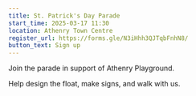 ```yaml
---
title: St. Patrick's Day Parade
start_time: 2025-03-17 11:30
location: Athenry Town Centre
register_url: https://forms.gle/N3iHhh3QJTqbFnhN8/
button_text: Sign up
---
```


Join the parade in support of Athenry Playground.

Help design the float, make signs, and walk with us.
